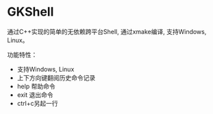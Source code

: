 # GKShell

通过C++实现的简单的无依赖跨平台Shell, 通过xmake编译, 支持Windows, Linux。

功能特性：

* 支持Windows, Linux
* 上下方向键翻阅历史命令记录
* help 帮助命令
* exit 退出命令
* ctrl+c另起一行